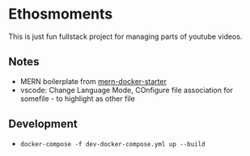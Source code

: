 # Ethosmoments

This is just fun fullstack project for managing parts of youtube videos.

## Notes

- MERN boilerplate from [mern-docker-starter](https://github.com/joshdcuneo/mern-docker-starter)
- vscode: Change Language Mode, COnfigure file association for somefile - to highlight as other file

## Development

- `docker-compose -f dev-docker-compose.yml up --build`